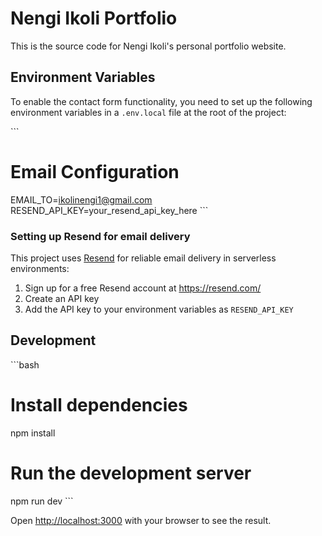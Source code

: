 # Nengi Ikoli Portfolio

This is the source code for Nengi Ikoli's personal portfolio website.

## Environment Variables

To enable the contact form functionality, you need to set up the following environment variables in a `.env.local` file at the root of the project:

\`\`\`
# Email Configuration
EMAIL_TO=ikolinengi1@gmail.com
RESEND_API_KEY=your_resend_api_key_here
\`\`\`

### Setting up Resend for email delivery

This project uses [Resend](https://resend.com/) for reliable email delivery in serverless environments:

1. Sign up for a free Resend account at https://resend.com/
2. Create an API key
3. Add the API key to your environment variables as `RESEND_API_KEY`

## Development

\`\`\`bash
# Install dependencies
npm install

# Run the development server
npm run dev
\`\`\`

Open [http://localhost:3000](http://localhost:3000) with your browser to see the result.
